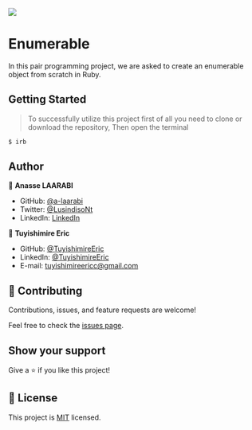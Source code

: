 ![](https://img.shields.io/badge/Microverse-blueviolet)

# Enumerable

In this pair programming project, we are asked to create an enumerable object from scratch in Ruby.


## Getting Started

> To successfully utilize this project first of all you need to clone or download the repository, Then open the terminal

``` bash command
$ irb
```

## Author

👤 **Anasse LAARABI**

- GitHub: [@a-laarabi](https://github.com/a-laarabi)
- Twitter: [@LusindisoNt](https://twitter.com/AnasseLaarabi)
- LinkedIn: [LinkedIn](https://www.linkedin.com/in/a-laarabi/)

👤 **Tuyishimire Eric**

- GitHub: [@TuyishimireEric](https://github.com/TuyishimireEric)
- LinkedIn: [@TuyishimireEric](https://www.linkedin.com/in/TuyishimireEric/)
- E-mail: <a href="mailto:tuyishimireericc@gmail.com">tuyishimireericc@gmail.com</a>

## 🤝 Contributing

Contributions, issues, and feature requests are welcome!

Feel free to check the [issues page](https://github.com/TuyishimireEric/Enumerable/issues).

## Show your support

Give a ⭐️ if you like this project!


## 📝 License

This project is [MIT](./LICENSE) licensed.

